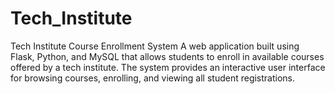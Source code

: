 # Tech_Institute
Tech Institute Course Enrollment System A web application built using Flask, Python, and MySQL that allows students to enroll in available courses offered by a tech institute. The system provides an interactive user interface for browsing courses, enrolling, and viewing all student registrations.
